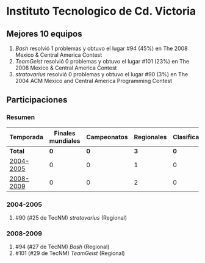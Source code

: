 ---
---

# Instituto Tecnologico de Cd. Victoria

## Mejores 10 equipos

1. _Bash_ resolvió 1 problemas y obtuvo el lugar #94 (45%) en The 2008 Mexico & Central America Contest
1. _TeamGeist_ resolvió 0 problemas y obtuvo el lugar #101 (23%) en The 2008 Mexico & Central America Contest
1. _stratovarius_ resolvió 0 problemas y obtuvo el lugar #90 (3%) en The 2004 ACM Mexico and Central America Programming Contest

## Participaciones

### Resumen

| Temporada | Finales mundiales | Campeonatos | Regionales | Clasificatorios | Equipos |
| --- | --- | --- | --- | --- | --- |
| **Total** | **0** | **0** | **3** | **0** | **3** |
| [2004-2005](#2004-2005) | 0 | 0 | 1 | 0 | 1 |
| [2008-2009](#2008-2009) | 0 | 0 | 2 | 0 | 2 |

### 2004-2005

1. #90 (#25 de TecNM) _stratovarius_ (Regional)

### 2008-2009

1. #94 (#27 de TecNM) _Bash_ (Regional)
1. #101 (#29 de TecNM) _TeamGeist_ (Regional)



